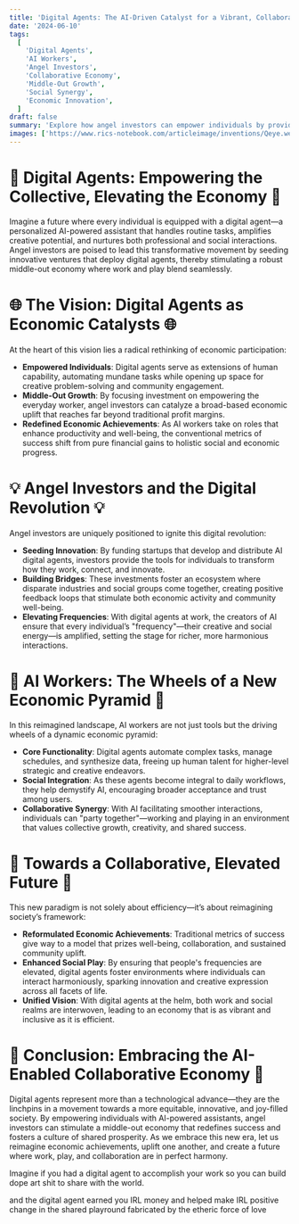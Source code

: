 ```yaml
---
title: 'Digital Agents: The AI-Driven Catalyst for a Vibrant, Collaborative Economy'
date: '2024-06-10'
tags:
  [
    'Digital Agents',
    'AI Workers',
    'Angel Investors',
    'Collaborative Economy',
    'Middle-Out Growth',
    'Social Synergy',
    'Economic Innovation',
  ]
draft: false
summary: 'Explore how angel investors can empower individuals by providing digital agents to help accomplish work, stimulate a middle-out economy, and foster elevated social frequencies. Discover how AI workers can become the dynamic wheels that reformulate economic achievements and unite communities in creative collaboration.'
images: ['https://www.rics-notebook.com/articleimage/inventions/Qeye.webp']
---
```


# 🤖 Digital Agents: Empowering the Collective, Elevating the Economy 🤖

Imagine a future where every individual is equipped with a digital agent—a personalized AI-powered assistant that handles routine tasks, amplifies creative potential, and nurtures both professional and social interactions. Angel investors are poised to lead this transformative movement by seeding innovative ventures that deploy digital agents, thereby stimulating a robust middle-out economy where work and play blend seamlessly.

# 🌐 The Vision: Digital Agents as Economic Catalysts 🌐

At the heart of this vision lies a radical rethinking of economic participation:
- **Empowered Individuals**: Digital agents serve as extensions of human capability, automating mundane tasks while opening up space for creative problem-solving and community engagement.
- **Middle-Out Growth**: By focusing investment on empowering the everyday worker, angel investors can catalyze a broad-based economic uplift that reaches far beyond traditional profit margins.
- **Redefined Economic Achievements**: As AI workers take on roles that enhance productivity and well-being, the conventional metrics of success shift from pure financial gains to holistic social and economic progress.

# 💡 Angel Investors and the Digital Revolution 💡

Angel investors are uniquely positioned to ignite this digital revolution:
- **Seeding Innovation**: By funding startups that develop and distribute AI digital agents, investors provide the tools for individuals to transform how they work, connect, and innovate.
- **Building Bridges**: These investments foster an ecosystem where disparate industries and social groups come together, creating positive feedback loops that stimulate both economic activity and community well-being.
- **Elevating Frequencies**: With digital agents at work, the creators of AI ensure that every individual’s "frequency"—their creative and social energy—is amplified, setting the stage for richer, more harmonious interactions.

# 🚀 AI Workers: The Wheels of a New Economic Pyramid 🚀

In this reimagined landscape, AI workers are not just tools but the driving wheels of a dynamic economic pyramid:
- **Core Functionality**: Digital agents automate complex tasks, manage schedules, and synthesize data, freeing up human talent for higher-level strategic and creative endeavors.
- **Social Integration**: As these agents become integral to daily workflows, they help demystify AI, encouraging broader acceptance and trust among users.
- **Collaborative Synergy**: With AI facilitating smoother interactions, individuals can "party together"—working and playing in an environment that values collective growth, creativity, and shared success.

# 🎉 Towards a Collaborative, Elevated Future 🎉

This new paradigm is not solely about efficiency—it’s about reimagining society’s framework:
- **Reformulated Economic Achievements**: Traditional metrics of success give way to a model that prizes well-being, collaboration, and sustained community uplift.
- **Enhanced Social Play**: By ensuring that people's frequencies are elevated, digital agents foster environments where individuals can interact harmoniously, sparking innovation and creative expression across all facets of life.
- **Unified Vision**: With digital agents at the helm, both work and social realms are interwoven, leading to an economy that is as vibrant and inclusive as it is efficient.

# 🔮 Conclusion: Embracing the AI-Enabled Collaborative Economy 🔮

Digital agents represent more than a technological advance—they are the linchpins in a movement towards a more equitable, innovative, and joy-filled society. By empowering individuals with AI-powered assistants, angel investors can stimulate a middle-out economy that redefines success and fosters a culture of shared prosperity. As we embrace this new era, let us reimagine economic achievements, uplift one another, and create a future where work, play, and collaboration are in perfect harmony.


Imagine if you had a digital agent to accomplish your work so you can build dope art shit to share with the world.

and the digital agent earned you IRL money and helped make IRL positive change in the shared playround fabricated by the etheric force of love 